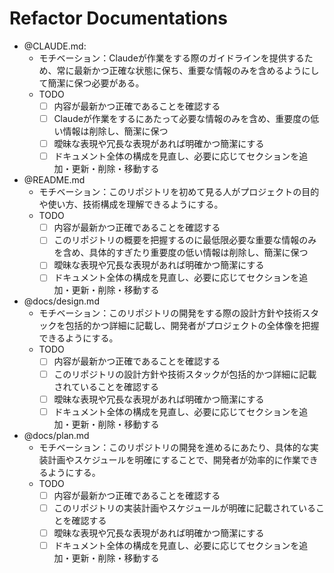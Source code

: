 # Refactor Documentations

- @CLAUDE.md:
  - モチベーション：Claudeが作業をする際のガイドラインを提供するため、常に最新かつ正確な状態に保ち、重要な情報のみを含めるようにして簡潔に保つ必要がある。
  - TODO
    - [ ] 内容が最新かつ正確であることを確認する
    - [ ] Claudeが作業をするにあたって必要な情報のみを含め、重要度の低い情報は削除し、簡潔に保つ
    - [ ] 曖昧な表現や冗長な表現があれば明確かつ簡潔にする
    - [ ] ドキュメント全体の構成を見直し、必要に応じてセクションを追加・更新・削除・移動する
- @README.md
  - モチベーション：このリポジトリを初めて見る人がプロジェクトの目的や使い方、技術構成を理解できるようにする。
  - TODO
    - [ ] 内容が最新かつ正確であることを確認する
    - [ ] このリポジトリの概要を把握するのに最低限必要な重要な情報のみを含め、具体的すぎたり重要度の低い情報は削除し、簡潔に保つ
    - [ ] 曖昧な表現や冗長な表現があれば明確かつ簡潔にする
    - [ ] ドキュメント全体の構成を見直し、必要に応じてセクションを追加・更新・削除・移動する
- @docs/design.md
  - モチベーション：このリポジトリの開発をする際の設計方針や技術スタックを包括的かつ詳細に記載し、開発者がプロジェクトの全体像を把握できるようにする。
  - TODO
    - [ ] 内容が最新かつ正確であることを確認する
    - [ ] このリポジトリの設計方針や技術スタックが包括的かつ詳細に記載されていることを確認する
    - [ ] 曖昧な表現や冗長な表現があれば明確かつ簡潔にする
    - [ ] ドキュメント全体の構成を見直し、必要に応じてセクションを追加・更新・削除・移動する
- @docs/plan.md
  - モチベーション：このリポジトリの開発を進めるにあたり、具体的な実装計画やスケジュールを明確にすることで、開発者が効率的に作業できるようにする。
  - TODO
    - [ ] 内容が最新かつ正確であることを確認する
    - [ ] このリポジトリの実装計画やスケジュールが明確に記載されていることを確認する
    - [ ] 曖昧な表現や冗長な表現があれば明確かつ簡潔にする
    - [ ] ドキュメント全体の構成を見直し、必要に応じてセクションを追加・更新・削除・移動する

